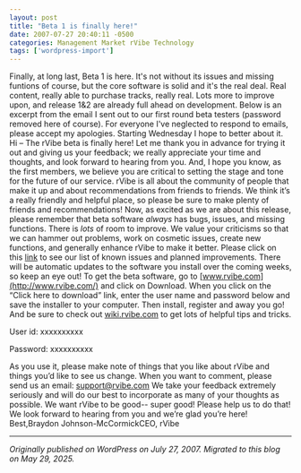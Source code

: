 ```yaml
---
layout: post
title: "Beta 1 is finally here!"
date: 2007-07-27 20:40:11 -0500
categories: Management Market rVibe Technology
tags: ['wordpress-import']
---
```


Finally, at long last, Beta 1 is here. It's not without its issues and missing funtions of course, but the core software is solid and it's the real deal. Real content, really able to purchase tracks, really real. Lots more to improve upon, and release 1&2 are already full ahead on development. Below is an excerpt from the email I sent out to our first round beta testers (password removed here of course). For everyone I've neglected to respond to emails, please accept my apologies. Starting Wednesday I hope to better about it. Hi –  The rVibe beta is finally here! Let me thank you in advance for trying it out and giving us your feedback; we really appreciate your time and thoughts, and look forward to hearing from you. And, I hope you know, as the first members, we believe you are critical to setting the stage and tone for the future of our service.  rVibe is all about the community of people that make it up and about recommendations from friends to friends. We think it’s a really friendly and helpful place, so please be sure to make plenty of friends and recommendations! Now, as excited as we are about this release, please remember that beta software _always_ has bugs, issues, and missing functions. There is _lots_ of room to improve. We value your criticisms so that we can hammer out problems, work on cosmetic issues, create new functions, and generally enhance rVibe to make it better. Please click on this [link](http://rvibe.pbwiki.com/Known+issues+and+planned+improvements) to see our list of known issues and planned improvements. There will be automatic updates to the software you install over the coming weeks, so keep an eye out! To get the beta software, go to [www.rvibe.com](http://www.rvibe.com/) and click on Download. When you click on the “Click here to download” link, enter the user name and password below and save the installer to your computer. Then install, register and away you go! And be sure to check out [wiki.rvibe.com](http://wiki.rvibe.com/) to get lots of helpful tips and tricks.

User id: xxxxxxxxxx

Password: xxxxxxxxxx

As you use it, please make note of things that you like about rVibe and things you’d like to see us change. When you want to comment, please send us an email: [support@rvibe.com](mailto:support@rvibe.com) We take your feedback extremely seriously and will do our best to incorporate as many of your thoughts as possible. We want rVibe to be good-- super good! Please help us to do that! We look forward to hearing from you and we’re glad you’re here! Best,Braydon Johnson-McCormickCEO, rVibe

---

*Originally published on WordPress on July 27, 2007. Migrated to this blog on May 29, 2025.*
